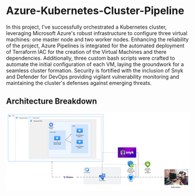 # Azure-Kubernetes-Cluster-Pipeline


In this project, I've successfully orchestrated a Kubernetes cluster, leveraging Microsoft Azure's robust infrastructure to configure three virtual machines: one master node and two worker nodes. Enhancing the reliability of the project, Azure Pipelines is integrated for the automated deployment of Terraform IAC for the creation of the Virtual Machines and there dependencies. Additionally, three custom bash scripts were crafted to automate the initial configuration of each VM, laying the groundwork for a seamless cluster formation. Security is fortified with the inclusion of Snyk and Defender for DevOps providing vigilant vulnerability monitoring and maintaining the cluster's defenses against emerging threats.

## Architecture Breakdown

![app](https://github.com/rjones18/Images/blob/main/Azure%20Kuberenetes%20Pipeline.png)
